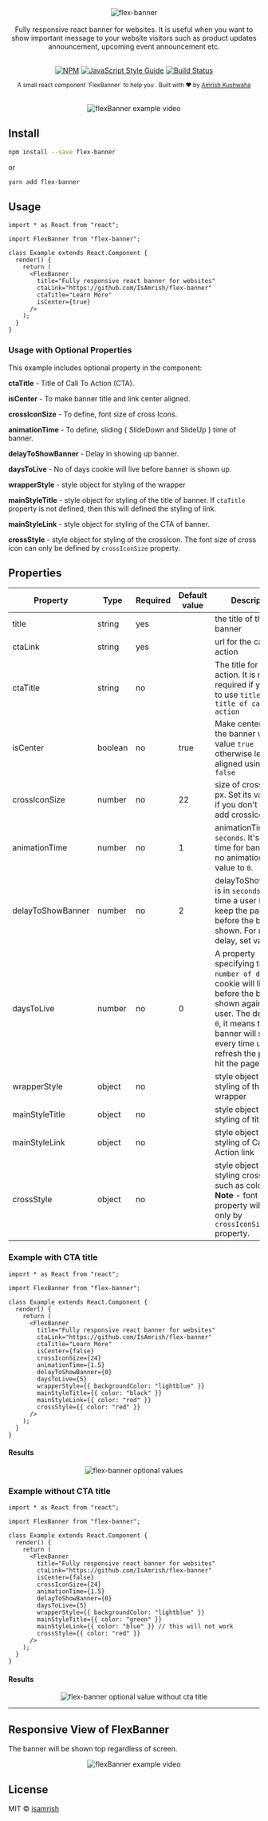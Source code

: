 <div align="center">
  <img src="./media/flex-banner.svg" alt="flex-banner" />
</div>

<br />

<div align="center">
  Fully responsive react banner for websites. It is useful when you want to show important message to your website visitors such as product updates announcement, upcoming event announcement etc.
</div>

<br />

<div align="center">

[![NPM](https://img.shields.io/npm/v/flex-banner.svg)](https://www.npmjs.com/package/flex-banner) [![JavaScript Style Guide](https://img.shields.io/badge/code_style-standard-brightgreen.svg)](https://standardjs.com) [![Build Status](https://travis-ci.com/IsAmrish/flex-banner.svg?branch=master)](https://travis-ci.com/IsAmrish/flex-banner)

</div>

<div align="center">
  <sub>A small react component `FlexBanner` to help you . Built with ❤︎ by
  <a href="https://github.com/isamrish">Amrish Kushwaha</a>
</div>

<br />

<p align="center">
  <img src="./media/flex-banner.gif" alt="flexBanner example video">
</p>

## Install

```bash
npm install --save flex-banner
```

or

```bash
yarn add flex-banner
```

## Usage

```tsx
import * as React from "react";

import FlexBanner from "flex-banner";

class Example extends React.Component {
  render() {
    return (
      <FlexBanner
        title="Fully responsive react banner for websites"
        ctaLink="https://github.com/IsAmrish/flex-banner"
        ctaTitle="Learn More"
        isCenter={true}
      />
    );
  }
}
```

### Usage with Optional Properties

This example includes optional property in the component:

**ctaTitle** - Title of Call To Action (CTA).

**isCenter** - To make banner title and link center aligned.

**crossIconSize** - To define, font size of cross Icons.

**animationTime** - To define, sliding { SlideDown and SlideUp } time of banner.

**delayToShowBanner** - Delay in showing up banner.

**daysToLive** - No of days cookie will live before banner is shown up.

**wrapperStyle** - style object for styling of the wrapper

**mainStyleTitle** - style object for styling of the title of banner. If `ctaTitle` property is not defined, then this will defined the styling of link.

**mainStyleLink** - style object for styling of the CTA of banner.

**crossStyle** - style object for styling of the crossIcon. The font size of cross icon can only be defined by `crossIconSize` property.

## Properties

| Property          | Type    | Required | Default value | Description                                                                                                                                                                                                             |
| ----------------- | ------- | -------- | ------------- | ----------------------------------------------------------------------------------------------------------------------------------------------------------------------------------------------------------------------- |
| title             | string  | yes      |               | the title of the banner                                                                                                                                                                                                 |
| ctaLink           | string  | yes      |               | url for the call to action                                                                                                                                                                                              |
| ctaTitle          | string  | no       |               | The title for call to action. It is not required if you want to use `title` as `title of call to action`                                                                                                                |
| isCenter          | boolean | no       | true          | Make center aligned the banner with value `true` otherwise left aligned using value `false`                                                                                                                             |
| crossIconSize     | number  | no       | 22            | size of crossIcon in px. Set its value to `0` if you don't want to add crossIcon.                                                                                                                                       |
| animationTime     | number  | no       | 1             | animationTime is in `seconds`. It's sliding time for banner. For no animation, set value to `0`.                                                                                                                        |
| delayToShowBanner | number  | no       | 2             | delayToShowBanner is in `seconds`. It's the time a user has to keep the page open before the banner is shown. For no delay, set value to `0`                                                                            |
| daysToLive        | number  | no       | 0             | A property specifying the `number of days` the cookie will live before the banner is shown again to a user. The default is `0`, it means that banner will show up every time user refresh the page or hit the page url. |
| wrapperStyle      | object  | no       |               | style object for styling of the wrapper                                                                                                                                                                                 |
| mainStyleTitle    | object  | no       |               | style object for styling of title                                                                                                                                                                                       |
| mainStyleLink     | object  | no       |               | style object for styling of Call To Action link                                                                                                                                                                         |
| crossStyle        | object  | no       |               | style object for styling cross Icon - such as color etc. **Note** - font size property will be set only by `crossIconSize` property.                                                                                    |

### Example with CTA title

```tsx
import * as React from "react";

import FlexBanner from "flex-banner";

class Example extends React.Component {
  render() {
    return (
      <FlexBanner
        title="Fully responsive react banner for websites"
        ctaLink="https://github.com/IsAmrish/flex-banner"
        ctaTitle="Learn More"
        isCenter={false}
        crossIconSize={24}
        animationTime={1.5}
        delayToShowBanner={0}
        daysToLive={5}
        wrapperStyle={{ backgroundColor: "lightblue" }}
        mainStyleTitle={{ color: "black" }}
        mainStyleLink={{ color: "red" }}
        crossStyle={{ color: "red" }}
      />
    );
  }
}
```

#### Results

<p align="center">
  <img src="./media/flex-banner-optional-values.png" alt="flex-banner optional values" />
</p>

### Example without CTA title

```tsx
import * as React from "react";

import FlexBanner from "flex-banner";

class Example extends React.Component {
  render() {
    return (
      <FlexBanner
        title="Fully responsive react banner for websites"
        ctaLink="https://github.com/IsAmrish/flex-banner"
        isCenter={false}
        crossIconSize={24}
        animationTime={1.5}
        delayToShowBanner={0}
        daysToLive={5}
        wrapperStyle={{ backgroundColor: "lightblue" }}
        mainStyleTitle={{ color: "green" }}
        mainStyleLink={{ color: "blue" }} // this will not work
        crossStyle={{ color: "red" }}
      />
    );
  }
}
```

#### Results

<p align="center">
  <img src="./media/flex-banner-optional-value-without-cta-title.png" alt="flex-banner optional value without cta title" />
</p>

---

## Responsive View of FlexBanner

The banner will be shown top regardless of screen.

<p align="center">
  <img src="./media/flex-banner-mobile.gif" alt="flexBanner example video">
</p>

## License

MIT © [isamrish](https://github.com/isamrish)
